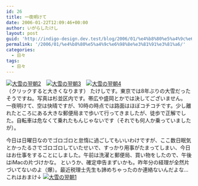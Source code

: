 ```yaml
---
id: 26
title: 一夜明けて
date: 2006-01-22T12:09:46+00:00
author: いがらしたけし
layout: post
guid: 'http://indigo-design.dev.test/blog/2006/01/%e4%b8%80%e5%a4%9c%e6%98%8e%e3%81%91%e3%81%a6/'
permalink: '/2006/01/%e4%b8%80%e5%a4%9c%e6%98%8e%e3%81%91%e3%81%a6/'
categories:
  - 日々
tags:
  - 日々
---
```

<a href="http://blog-imgs-29.fc2.com/a/r/m/armadillo75/060122c.jpg" target="_blank"><img src="http://blog-imgs-29.fc2.com/a/r/m/armadillo75/060122cs.jpg" alt="大雪の翌朝2" border="0"></a>　<a href="http://blog-imgs-29.fc2.com/a/r/m/armadillo75/060122b.jpg" target="_blank"><img src="http://blog-imgs-29.fc2.com/a/r/m/armadillo75/060122bs.jpg" alt="大雪の翌朝3" border="0"></a>　<a href="http://blog-imgs-29.fc2.com/a/r/m/armadillo75/060122a.jpg" target="_blank"><img src="http://blog-imgs-29.fc2.com/a/r/m/armadillo75/060122as.jpg" alt="大雪の翌朝4" border="0"></a><br />
（クリックすると大きくなります）
たけしです。東京では8年ぶりの大雪だったそうですね。写真は杉並区内です。帯広や盛岡とかでは決してございません。
一夜明けて、空は快晴ですが、10時の時点では路面はほぼコチコチです。少し離れたところにある大きな郵便局まで歩いて行ってきましたが、徒歩で正解でした。自転車は危なくて乗れたもんじゃないです（それでも何人か乗っていましたが）。

<!--more-->
今日は日曜日なのでゴロゴロと怠惰に過ごしてもいいわけですが、ここ数日眠気とかったるさでゴロゴロしていたせいで、すっかり用事がたまってしまい、今日はお仕事をすることにしました。午前は洗濯と郵便局、買い物をしたので、午後はiMacの片づけかな。
というか、確定申告まずいかも。昨年分の経理が全然片づいてないのよ（爆）。最近税理士先生も諦めちゃったのか連絡ないんだよな…
これはおまけ↓
<a href="http://blog-imgs-29.fc2.com/a/r/m/armadillo75/060122d.jpg" target="_blank"><img src="http://blog-imgs-29.fc2.com/a/r/m/armadillo75/060122ds.jpg" alt="大雪の翌朝1" border="0"></a>　